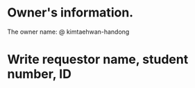 # Owner's information.

The owner name: @ kimtaehwan-handong

# Write requestor name, student number, ID
